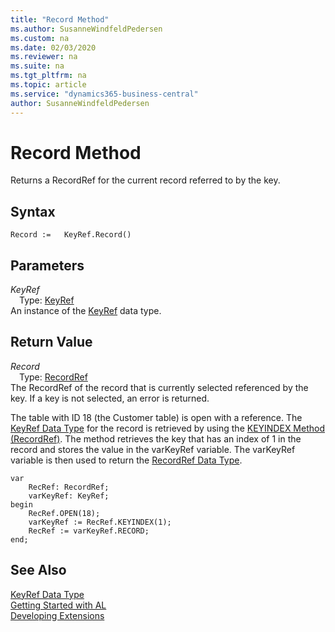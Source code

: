 ```yaml
---
title: "Record Method"
ms.author: SusanneWindfeldPedersen
ms.custom: na
ms.date: 02/03/2020
ms.reviewer: na
ms.suite: na
ms.tgt_pltfrm: na
ms.topic: article
ms.service: "dynamics365-business-central"
author: SusanneWindfeldPedersen
---
```

[//]: # (START>DO_NOT_EDIT)
[//]: # (IMPORTANT:Do not edit any of the content between here and the END>DO_NOT_EDIT.)
[//]: # (Any modifications should be made in the .xml files in the ModernDev repo.)
# Record Method
Returns a RecordRef for the current record referred to by the key.


## Syntax
```
Record :=   KeyRef.Record()
```

## Parameters
*KeyRef*  
&emsp;Type: [KeyRef](keyref-data-type.md)  
An instance of the [KeyRef](keyref-data-type.md) data type.  

## Return Value
*Record*  
&emsp;Type: [RecordRef](../recordref/recordref-data-type.md)  
The RecordRef of the record that is currently selected referenced by the key. If a key is not selected, an error is returned.  


[//]: # (IMPORTANT: END>DO_NOT_EDIT)

  
 The table with ID 18 \(the Customer table\) is open with a reference. The [KeyRef Data Type](../../datatypes/devenv-keyref-data-type.md) for the record is retrieved by using the [KEYINDEX Method \(RecordRef\)](../../methods/devenv-keyindex-method-recordref.md). The method retrieves the key that has an index of 1 in the record and stores the value in the varKeyRef variable. The varKeyRef variable is then used to return the [RecordRef Data Type](../../datatypes/devenv-recordref-data-type.md).

```  
var
    RecRef: RecordRef;
    varKeyRef: KeyRef;
begin    
    RecRef.OPEN(18);  
    varKeyRef := RecRef.KEYINDEX(1);  
    RecRef := varKeyRef.RECORD;  
end;
```  
  

## See Also
[KeyRef Data Type](keyref-data-type.md)  
[Getting Started with AL](../../devenv-get-started.md)  
[Developing Extensions](../../devenv-dev-overview.md)